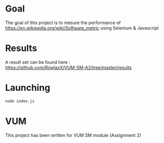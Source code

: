# Goal

The goal of this project is to mesure the performance of https://en.wikipedia.org/wiki/Software_metric using Selenium & Javascript

# Results

A result set can be found here :  
https://github.com/RowlaxX/VUM-SM-A2/tree/master/results

# Launching

```bash
node index.js
```

# VUM

This project has been written for VUM SM module (Assignment 2)
